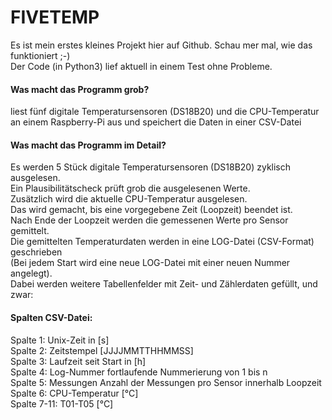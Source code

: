 # FIVETEMP
Es ist mein erstes kleines Projekt hier auf Github. Schau mer mal, wie das funktioniert ;-)  
Der Code (in Python3) lief aktuell in einem Test ohne Probleme.
#### Was macht das Programm grob?
liest fünf digitale Temperatursensoren (DS18B20) und die CPU-Temperatur an einem Raspberry-Pi aus und speichert die Daten in einer CSV-Datei  
#### Was macht das Programm im Detail?
Es werden 5 Stück digitale Temperatursensoren (DS18B20) zyklisch ausgelesen.  
Ein Plausibilitätscheck prüft grob die ausgelesenen Werte.  
Zusätzlich wird die aktuelle CPU-Temperatur ausgelesen.  
Das wird gemacht, bis eine vorgegebene Zeit (Loopzeit) beendet ist.  
Nach Ende der Loopzeit werden die gemessenen Werte pro Sensor gemittelt.  
Die gemittelten Temperaturdaten werden in eine LOG-Datei (CSV-Format) geschrieben  
(Bei jedem Start wird eine neue LOG-Datei mit einer neuen Nummer angelegt).  
Dabei werden weitere Tabellenfelder mit Zeit- und Zählerdaten gefüllt, und zwar:
#### Spalten CSV-Datei:
Spalte 1: Unix-Zeit in    [s]  
Spalte 2: Zeitstempel     [JJJJMMTTHHMMSS]  
Spalte 3: Laufzeit        seit Start in [h]  
Spalte 4: Log-Nummer      fortlaufende Nummerierung von 1 bis n  
Spalte 5: Messungen       Anzahl der Messungen pro Sensor innerhalb Loopzeit  
Spalte 6: CPU-Temperatur  [°C]  
Spalte 7-11: T01-T05      [°C]  
